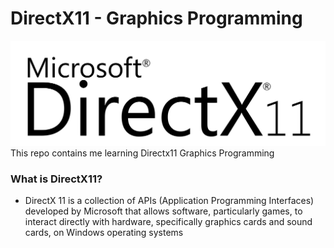 # DirectX11 - Graphics Programming
![screenshot](resources/dx11logo.svg)
This repo contains me learning Directx11 Graphics Programming

### What is DirectX11?
- DirectX 11 is a collection of APIs (Application Programming Interfaces) developed by Microsoft that allows software, particularly games, to interact directly with hardware, specifically graphics cards and sound cards, on Windows operating systems
